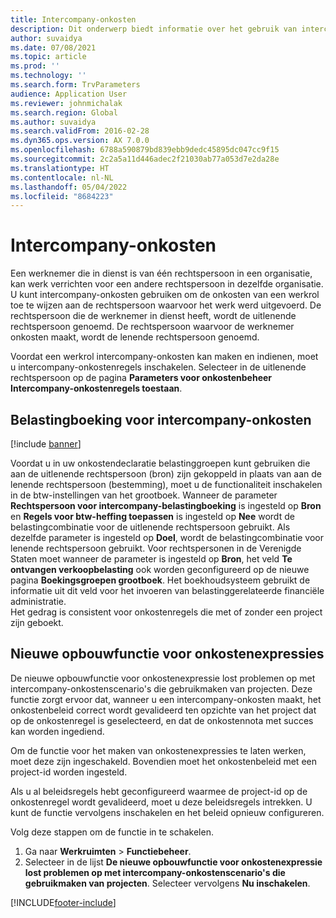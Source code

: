 ```yaml
---
title: Intercompany-onkosten
description: Dit onderwerp biedt informatie over het gebruik van intercompany-onkosten om de onkosten van een werkrol toe te wijzen aan de rechtspersoon waarvoor het werk is uitgevoerd.
author: suvaidya
ms.date: 07/08/2021
ms.topic: article
ms.prod: ''
ms.technology: ''
ms.search.form: TrvParameters
audience: Application User
ms.reviewer: johnmichalak
ms.search.region: Global
ms.author: suvaidya
ms.search.validFrom: 2016-02-28
ms.dyn365.ops.version: AX 7.0.0
ms.openlocfilehash: 6788a590879bd839ebb9dedc45895dc047cc9f15
ms.sourcegitcommit: 2c2a5a11d446adec2f21030ab77a053d7e2da28e
ms.translationtype: HT
ms.contentlocale: nl-NL
ms.lasthandoff: 05/04/2022
ms.locfileid: "8684223"
---
```

# <a name="intercompany-expenses"></a>Intercompany-onkosten

Een werknemer die in dienst is van één rechtspersoon in een organisatie, kan werk verrichten voor een andere rechtspersoon in dezelfde organisatie. U kunt intercompany-onkosten gebruiken om de onkosten van een werkrol toe te wijzen aan de rechtspersoon waarvoor het werk werd uitgevoerd. De rechtspersoon die de werknemer in dienst heeft, wordt de uitlenende rechtspersoon genoemd. De rechtspersoon waarvoor de werknemer onkosten maakt, wordt de lenende rechtspersoon genoemd. 

Voordat een werkrol intercompany-onkosten kan maken en indienen, moet u intercompany-onkostenregels inschakelen. Selecteer in de uitlenende rechtspersoon op de pagina **Parameters voor onkostenbeheer** **Intercompany-onkostenregels toestaan**. 

## <a name="tax-posting-for-intercompany-expenses"></a>Belastingboeking voor intercompany-onkosten

[!include [banner](../includes/banner.md)]

Voordat u in uw onkostendeclaratie belastinggroepen kunt gebruiken die aan de uitlenende rechtspersoon (bron) zijn gekoppeld in plaats van aan de lenende rechtspersoon (bestemming), moet u de functionaliteit inschakelen in de btw-instellingen van het grootboek. Wanneer de parameter **Rechtspersoon voor intercompany-belastingboeking** is ingesteld op **Bron** en **Regels voor btw-heffing toepassen** is ingesteld op **Nee** wordt de belastingcombinatie voor de uitlenende rechtspersoon gebruikt. Als dezelfde parameter is ingesteld op **Doel**, wordt de belastingcombinatie voor lenende rechtspersoon gebruikt. Voor rechtspersonen in de Verenigde Staten moet wanneer de parameter is ingesteld op **Bron**, het veld **Te ontvangen verkoopbelasting** ook worden geconfigureerd op de nieuwe pagina **Boekingsgroepen grootboek**. Het boekhoudsysteem gebruikt de informatie uit dit veld voor het invoeren van belastinggerelateerde financiële administratie.   
Het gedrag is consistent voor onkostenregels die met of zonder een project zijn geboekt.  

## <a name="new-expense-expression-builder"></a>Nieuwe opbouwfunctie voor onkostenexpressies

De nieuwe opbouwfunctie voor onkostenexpressie lost problemen op met intercompany-onkostenscenario's die gebruikmaken van projecten. Deze functie zorgt ervoor dat, wanneer u een intercompany-onkosten maakt, het onkostenbeleid correct wordt gevalideerd ten opzichte van het project dat op de onkostenregel is geselecteerd, en dat de onkostennota met succes kan worden ingediend.

Om de functie voor het maken van onkostenexpressies te laten werken, moet deze zijn ingeschakeld. Bovendien moet het onkostenbeleid met een project-id worden ingesteld.

Als u al beleidsregels hebt geconfigureerd waarmee de project-id op de onkostenregel wordt gevalideerd, moet u deze beleidsregels intrekken. U kunt de functie vervolgens inschakelen en het beleid opnieuw configureren.

Volg deze stappen om de functie in te schakelen.

1. Ga naar **Werkruimten** \> **Functiebeheer**.
2. Selecteer in de lijst **De nieuwe opbouwfunctie voor onkostenexpressie lost problemen op met intercompany-onkostenscenario's die gebruikmaken van projecten**. Selecteer vervolgens **Nu inschakelen**.

[!INCLUDE[footer-include](../includes/footer-banner.md)]
